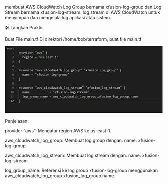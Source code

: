 membuat AWS CloudWatch Log Group bernama xfusion-log-group dan Log Stream bernama xfusion-log-stream. log stream di AWS CloudWatch untuk menyimpan dan mengelola log aplikasi atau sistem.


🛠 Langkah Praktis


Buat File main.tf
Di direktori /home/bob/terraform, buat file main.tf


![alt text](image-27.png)


Penjelasan:


provider “aws”: Mengatur region AWS ke us-east-1.


aws_cloudwatch_log_group: Membuat log group dengan:
name: xfusion-log-group.


aws_cloudwatch_log_stream: Membuat log stream dengan:
name: xfusion-log-stream.


log_group_name: Referensi ke log group xfusion-log-group menggunakan aws_cloudwatch_log_group.xfusion_log_group.name.